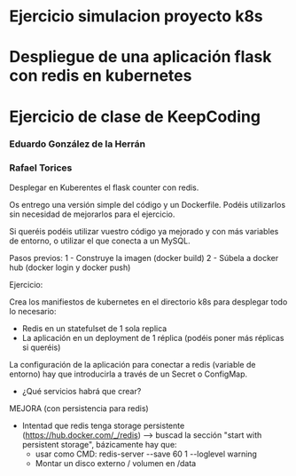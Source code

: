 # Ejercicio simulacion proyecto k8s
# Despliegue de una aplicación flask con redis en kubernetes
# Ejercicio de clase de KeepCoding

### Eduardo González de la Herrán
### Rafael Torices

Desplegar en Kuberentes el flask counter con redis.

Os entrego una versión simple del código y un Dockerfile. Podéis utilizarlos sin necesidad de mejorarlos para el ejercicio.

Si queréis podéis utilizar vuestro código ya mejorado y con más variables de entorno, o utilizar el que conecta a un MySQL.

Pasos previos:
1 - Construye la imagen (docker build)
2 - Súbela a docker hub (docker login y docker push)

Ejercicio:

Crea los manifiestos de kubernetes en el directorio k8s para desplegar todo lo necesario:

- Redis en un statefulset de 1 sola replica
- La aplicación en un deployment de 1 réplica (podéis poner más réplicas si queréis)

La configuración de la aplicación para conectar a redis (variable de entorno) hay que introducirla a través de un Secret o ConfigMap.

- ¿Qué servicios habrá que crear?

MEJORA (con persistencia para redis)

- Intentad que redis tenga storage persistente (https://hub.docker.com/_/redis) --> buscad la sección "start with persistent storage", bázicamente hay que:
   - usar como CMD: redis-server --save 60 1 --loglevel warning
   - Montar un disco externo / volumen en /data
